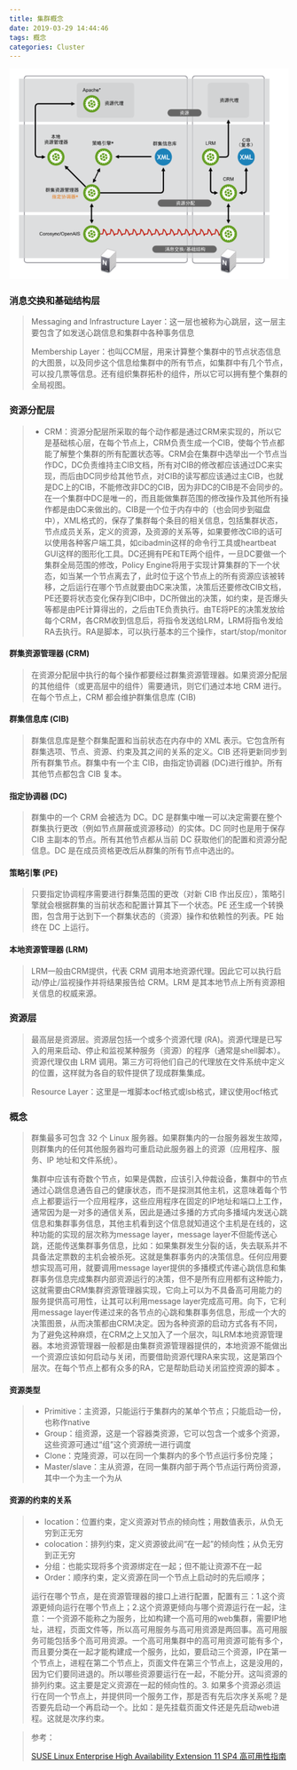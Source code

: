 ```yaml
---
title: 集群概念
date: 2019-03-29 14:44:46
tags: 概念
categories: Cluster
---
```


![](/images/cluster/架构.png)



### 消息交换和基础结构层

> Messaging and Infrastructure Layer：这一层也被称为心跳层，这一层主要包含了如发送心跳信息和集群中各种事务信息 
>
> Membership Layer：也叫CCM层，用来计算整个集群中的节点状态信息的大图景，以及同步这个信息给集群中的所有节点，如集群中有几个节点，可以投几票等信息。还有组织集群拓朴的组件，所以它可以拥有整个集群的全局视图。 



### 资源分配层

> * CRM：资源分配层所采取的每个动作都是通过CRM来实现的，所以它是基础核心层，在每个节点上，CRM负责生成一个CIB，使每个节点都能了解整个集群的所有配置状态等。CRM会在集群中选举出一个节点当作DC，DC负责维持主CIB文档，所有对CIB的修改都应该通过DC来实现，而后由DC同步给其他节点，对CIB的读写都应该通过主CIB，也就是DC上的CIB，不能修改非DC的CIB，因为非DC的CIB是不会同步的。在一个集群中DC是唯一的，而且能做集群范围的修改操作及其他所有操作都是由DC来做出的。CIB是一个位于内存中的（也会同步到磁盘中），XML格式的，保存了集群每个条目的相关信息，包括集群状态，节点成员关系，定义的资源，及资源的关系等，如果要修改CIB的话可以使用各种客户端工具，如cibadmin这样的命令行工具或heartbeat GUI这样的图形化工具。DC还拥有PE和TE两个组件，一旦DC要做一个集群全局范围的修改，Policy Engine将用于实现计算集群的下一个状态，如当某一个节点离去了，此时位于这个节点上的所有资源应该被转移，之后运行在哪个节点就要由DC来决策，决策后还要修改CIB文档，PE还要将状态变化保存到CIB中，DC所做出的决策，如约束，是否爆头等都是由PE计算得出的，之后由TE负责执行。由TE将PE的决策发放给每个CRM，各CRM收到信息后，将指令发送给LRM，LRM将指令发给RA去执行。RA是脚本，可以执行基本的三个操作，start/stop/monitor 



#### 群集资源管理器 (CRM)

> 在资源分配层中执行的每个操作都要经过群集资源管理器。如果资源分配层的其他组件（或更高层中的组件）需要通讯，则它们通过本地 CRM 进行。在每个节点上，CRM 都会维护群集信息库 (CIB)



#### 群集信息库 (CIB)

> 群集信息库是整个群集配置和当前状态在内存中的 XML 表示。它包含所有群集选项、节点、资源、约束及其之间的关系的定义。CIB 还将更新同步到所有群集节点。群集中有一个主 CIB，由指定协调器 (DC)进行维护。所有其他节点都包含 CIB 复本。



#### 指定协调器 (DC)

> 群集中的一个 CRM 会被选为 DC。DC 是群集中唯一可以决定需要在整个群集执行更改（例如节点屏蔽或资源移动）的实体。DC 同时也是用于保存 CIB 主副本的节点。所有其他节点都从当前 DC 获取他们的配置和资源分配信息。DC 是在成员资格更改后从群集的所有节点中选出的。



#### 策略引擎 (PE)

> 只要指定协调程序需要进行群集范围的更改（对新 CIB 作出反应），策略引擎就会根据群集的当前状态和配置计算其下一个状态。PE 还生成一个转换图，包含用于达到下一个群集状态的（资源）操作和依赖性的列表。PE 始终在 DC 上运行。



#### 本地资源管理器 (LRM)

> LRM一般由CRM提供，代表 CRM 调用本地资源代理。因此它可以执行启动/停止/监视操作并将结果报告给 CRM。LRM 是其本地节点上所有资源相关信息的权威来源。



### 资源层

> 最高层是资源层。资源层包括一个或多个资源代理 (RA)。资源代理是已写入的用来启动、停止和监视某种服务（资源）的程序（通常是shell脚本）。资源代理仅由 LRM 调用。第三方可将他们自己的代理放在文件系统中定义的位置，这样就为各自的软件提供了现成群集集成。
>
> Resource Layer：这里是一堆脚本ocf格式或lsb格式，建议使用ocf格式 



### 概念

> 群集最多可包含 32 个 Linux 服务器。如果群集内的一台服务器发生故障，则群集内的任何其他服务器均可重启动此服务器上的资源（应用程序、服务、IP 地址和文件系统）。
>
> 集群中应该有奇数个节点，如果是偶数，应该引入仲裁设备，集群中的节点通过心跳信息通告自己的健康状态，而不是探测其他主机，这意味着每个节点上都要运行一个应用程序，这些应用程序在固定的IP地址和端口上工作，通常因为是一对多的通信关系，因此是通过多播的方式向多播域内发送心跳信息和集群事务信息，其他主机看到这个信息就知道这个主机是在线的，这种功能的实现的层次称为message layer，message layer不但能传送心跳，还能传送集群事务信息，比如：如果集群发生分裂的话，失去联系并不具备法定票数的主机会被杀死。这就是集群事务内的决策信息。任何应用要想实现高可用，就要调用message layer提供的多播模式传递心跳信息和集群事务信息完成集群内部资源运行的决策，但不是所有应用都有这种能力，这就需要由CRM集群资源管理器实现，它向上可以为不具备高可用能力的服务提供高可用性，让其可以利用message layer完成高可用。向下，它利用message layer传递过来的各节点的心跳和集群事务信息，形成一个大的决策图景，从而决策都由CRM决定。因为各种资源的启动方式各有不同，为了避免这种麻烦，在CRM之上又加入了一个层次，叫LRM本地资源管理器。本地资源管理器一般都是由集群资源管理器提供的，本地资源不能做出一个资源应该如何启动与关闭，而要借助资源代理RA来实现，这是第四个层次。在每个节点上都有众多的RA，它是帮助启动关闭监控资源的脚本 。



#### 资源类型

> * Primitive：主资源，只能运行于集群内的某单个节点；只能启动一份，也称作native 
> * Group：组资源，这是一个容器类资源，它可以包含一个或多个资源，这些资源可通过“组”这个资源统一进行调度 
> * Clone：克隆资源，可以在同一个集群内的多个节点运行多份克隆； 
> * Master/slave：主从资源，在同一集群内部于两个节点运行两份资源，其中一个为主一个为从 



#### 资源的约束的关系

> * location：位置约束，定义资源对节点的倾向性；用数值表示，从负无穷到正无穷 
> * colocation：排列约束，定义资源彼此间“在一起”的倾向性；从负无穷到正无穷
> * 分组：也能实现将多个资源绑定在一起；但不能让资源不在一起 
> * Order：顺序约束，定义资源在同一个节点上启动时的先后顺序； 
>
> 运行在哪个节点，是在资源管理器的接口上进行配置，配置有三：1.这个资源更倾向运行在哪个节点上；2.这个资源更倾向与哪个资源运行在一起，注意：一个资源不能称之为服务，比如构建一个高可用的web集群，需要IP地址，进程，页面文件等，所以高可用服务与高可用资源是两回事。高可用服务可能包括多个高可用资源。一个高可用集群中的高可用资源可能有多个，而且要分类在一起才能构建成一个服务，比如，要启动三个资源，IP在第一个节点上，进程在第二个节点上，页面文件在第三个节点上，这是没用的，因为它们要同进退的。所以哪些资源要运行在一起，不能分开。这叫资源的排列约束。这主要是定义资源在一起的倾向性的。3. 如果多个资源必须运行在同一个节点上，并提供同一个服务工作，那是否有先后次序关系呢？是否要先启动一个再启动一个。比如：是先挂载页面文件还是先启动web进程。这就是次序约束。 











> 参考：
>
> [SUSE Linux Enterprise High Availability Extension 11 SP4 高可用性指南](https://www.suse.com/zh-cn/documentation/sle_ha/singlehtml/book_sleha/book_sleha.html#idm140043812445408)

